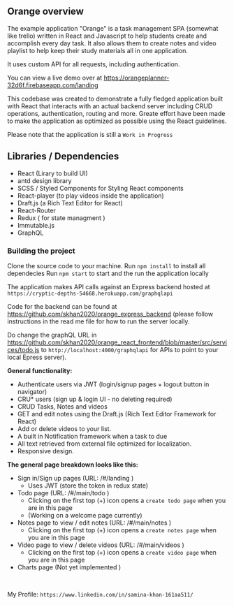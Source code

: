 
## Orange overview

The example application "Orange" is a task management SPA (somewhat like trello) written in React and Javascript to help students create and accomplish every day task. It also allows them to create notes and video playlist to help keep their study materials all in one application.

It uses custom API for all requests, including authentication. 

You can view a live demo over at https://orangeplanner-32d6f.firebaseapp.com/landing

This codebase was created to demonstrate a fully fledged application built with React that interacts with an actual backend server including CRUD operations, authentication, routing and more. Greate effort have been made to make the application as optimized as possible using the React guidelines.

Please note that the application is still a  `Work in Progress`

## Libraries / Dependencies

- React (Lirary to build UI)
- antd design library
- SCSS / Styled Components for Styling React components
- React-player (to play videos inside the application)
- Draft.js (a Rich Text Editor for React)
- React-Router
- Redux ( for state managment )
- Immutable.js
- GraphQL 

### Building the project

Clone the source code to your machine.
Run `npm install` to install all dependecies
Run `npm start` to start and the run the application locally

The application makes API calls against an Express backend hosted at `https://cryptic-depths-54668.herokuapp.com/graphqlapi`

Code for the backend can be found at https://github.com/skhan2020/orange_express_backend (please follow instructions in the read me file for how to run the server locally. 

Do change the graphQL URL in https://github.com/skhan2020/orange_react_frontend/blob/master/src/services/todo.js to `http://localhost:4000/graphqlapi` for APIs to point to your local Epress server).

**General functionality:**

- Authenticate users via JWT (login/signup pages + logout button in navigator)
- CRU* users (sign up & login UI - no deleting required)
- CRUD Tasks, Notes and videos
- GET and edit notes using the Draft.js (Rich Text Editor Framework for React)
- Add or delete videos to your list.
- A built in Notification framework when a task to due
- All text retrieved from external file optimized for localization.
- Responsive design.

**The general page breakdown looks like this:**

- Sign in/Sign up pages (URL: /#/landing )
    - Uses JWT (store the token in redux state)
- Todo page (URL: /#/main/todo )
    - Clicking on the first top (+) icon opens a `create todo page` when you are in this page
    - (Working on a welcome page currently)
- Notes page to view / edit notes (URL: /#/main/notes )
    - Clicking on the first top (+) icon opens a `create notes page` when you are in this page
- Video page to view / delete videos (URL: /#/main/videos )
    - Clicking on the first top (+) icon opens a `create video page` when you are in this page
- Charts page (Not yet implemented )


<br />

My Profile: `https://www.linkedin.com/in/samina-khan-161aa511/`
